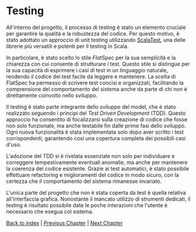 # Testing

All'interno del progetto, il processo di testing è stato un elemento cruciale per garantire la qualità e la robustezza del codice.
Per questo motivo, è stato adottato un approccio di unit testing utilizzando [ScalaTest](https://www.scalatest.org/), una delle librerie più versatili e potenti per il testing in Scala.

In particolare, è stato scelto lo stile _FlatSpec_ per la sua semplicità e la chiarezza con cui consente di strutturare i test.
Questo stile si distingue per la sua capacità di esprimere i casi di test in un linguaggio naturale, rendendo il codice dei test facile da leggere e mantenere.
La scelta di FlatSpec ha permesso di scrivere test concisi e organizzati, facilitando la comprensione del comportamento del sistema anche da parte di chi non è direttamente coinvolto nello sviluppo.

Il testing è stato parte integrante dello sviluppo del model, che è stato realizzato seguendo i principi del _Test Driven Development_ (TDD).
Questo approccio ha consentito di focalizzarsi sulla creazione di codice che fosse non solo funzionale, ma anche testabile fin dalle prime fasi dello sviluppo.
Ogni nuova funzionalità è stata implementata solo dopo aver scritto i test corrispondenti, garantendo così una copertura completa dei possibili casi d'uso.

L'adozione del TDD si è rivelata essenziale non solo per individuare e correggere tempestivamente eventuali anomalie, ma anche per mantenere la coerenza del codice esistente.
Grazie ai test automatici, è stato possibile effettuare refactoring e miglioramenti del codice in modo sicuro, con la certezza che il comportamento del sistema rimanesse invariato.

L'unica parte del progetto che non è stata coperta da test è quella relativa all'interfaccia grafica.
Nonostante il mancato utilizzo di strumenti dedicati, il testing è risultato possibile date le poche interazioni che l'utente è necessario che esegua col sistema.


[Back to index](../index.md) |
[Previous Chapter](../6-implementation/index.md) |
[Next Chapter](../8-conclusion/index.md)